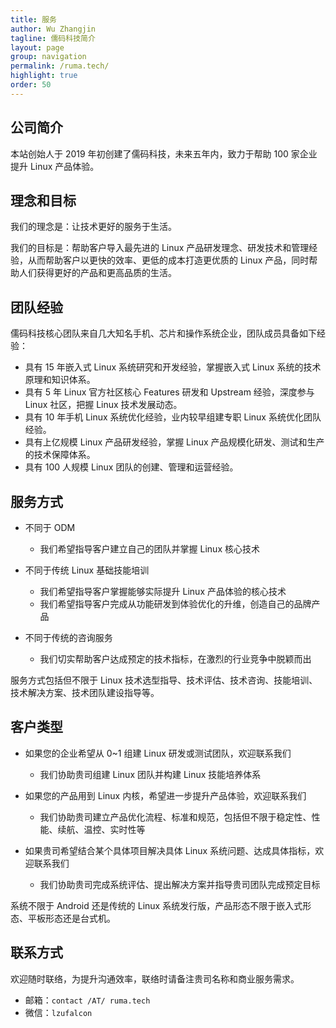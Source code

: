 ```yaml
---
title: 服务
author: Wu Zhangjin
tagline: 儒码科技简介
layout: page
group: navigation
permalink: /ruma.tech/
highlight: true
order: 50
---
```


## 公司简介

本站创始人于 2019 年初创建了儒码科技，未来五年内，致力于帮助 100 家企业提升 Linux 产品体验。

## 理念和目标

我们的理念是：让技术更好的服务于生活。

我们的目标是：帮助客户导入最先进的 Linux 产品研发理念、研发技术和管理经验，从而帮助客户以更快的效率、更低的成本打造更优质的 Linux 产品，同时帮助人们获得更好的产品和更高品质的生活。

## 团队经验

儒码科技核心团队来自几大知名手机、芯片和操作系统企业，团队成员具备如下经验：

* 具有 15 年嵌入式 Linux 系统研究和开发经验，掌握嵌入式 Linux 系统的技术原理和知识体系。
* 具有 5 年 Linux 官方社区核心 Features 研发和 Upstream 经验，深度参与 Linux 社区，把握 Linux 技术发展动态。
* 具有 10 年手机 Linux 系统优化经验，业内较早组建专职 Linux 系统优化团队经验。
* 具有上亿规模 Linux 产品研发经验，掌握 Linux 产品规模化研发、测试和生产的技术保障体系。
* 具有 100 人规模 Linux 团队的创建、管理和运营经验。

## 服务方式

* 不同于 ODM
    * 我们希望指导客户建立自己的团队并掌握 Linux 核心技术

* 不同于传统 Linux 基础技能培训
    * 我们希望指导客户掌握能够实际提升 Linux 产品体验的核心技术
    * 我们希望指导客户完成从功能研发到体验优化的升维，创造自己的品牌产品

* 不同于传统的咨询服务
    * 我们切实帮助客户达成预定的技术指标，在激烈的行业竞争中脱颖而出

服务方式包括但不限于 Linux 技术选型指导、技术评估、技术咨询、技能培训、技术解决方案、技术团队建设指导等。

## 客户类型

* 如果您的企业希望从 0~1 组建 Linux 研发或测试团队，欢迎联系我们
    * 我们协助贵司组建 Linux 团队并构建 Linux 技能培养体系

* 如果您的产品用到 Linux 内核，希望进一步提升产品体验，欢迎联系我们
    * 我们协助贵司建立产品优化流程、标准和规范，包括但不限于稳定性、性能、续航、温控、实时性等

* 如果贵司希望结合某个具体项目解决具体 Linux 系统问题、达成具体指标，欢迎联系我们
    * 我们协助贵司完成系统评估、提出解决方案并指导贵司团队完成预定目标

系统不限于 Android 还是传统的 Linux 系统发行版，产品形态不限于嵌入式形态、平板形态还是台式机。

## 联系方式

欢迎随时联络，为提升沟通效率，联络时请备注贵司名称和商业服务需求。

* 邮箱：`contact /AT/ ruma.tech`
* 微信：`lzufalcon`
